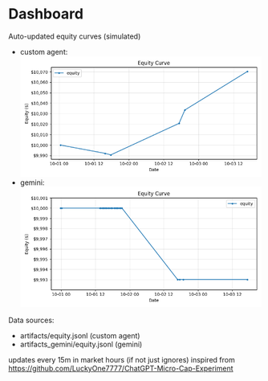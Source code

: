 # Dashboard

Auto-updated equity curves (simulated)

- custom agent: ![Equity Curve](artifacts/equity.png?v=c1891bd)
- gemini: ![Equity Curve (Gemini)](artifacts_gemini/equity.png?v=c1891bd)

Data sources:
- artifacts/equity.jsonl (custom agent)
- artifacts_gemini/equity.jsonl (gemini)

updates every 15m in market hours (if not just ignores)
inspired from https://github.com/LuckyOne7777/ChatGPT-Micro-Cap-Experiment
